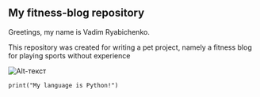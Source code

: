 My fitness-blog repository
---
Greetings, my name is Vadim Ryabichenko.

This repository was created for writing a pet project, namely a fitness blog for playing sports without experience

![Alt-текст](https://www.i-fitness.be/system/location_images/images/000/000/400/original/BBB_0511.jpg?1645026072)

`print("My language is Python!")`
